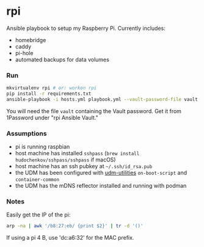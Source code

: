 # rpi

Ansible playbook to setup my Raspberry Pi. Currently includes:
  * homebridge
  * caddy
  * pi-hole
  * automated backups for data volumes

### Run

```sh
mkvirtualenv rpi # or: workon rpi
pip install -r requirements.txt
ansible-playbook -i hosts.yml playbook.yml --vault-password-file vault
```

You will need the file `vault` containing the Vault password. Get it from 1Password under "rpi Ansible Vault."

### Assumptions
* pi is running raspbian
* host machine has installed `sshpass` (`brew install hudochenkov/sshpass/sshpass` if macOS)
* host machine has an ssh pubkey at `~/.ssh/id_rsa.pub`
* the UDM has been configured with [udm-utilities](https://github.com/boostchicken/udm-utilities) `on-boot-script` and `container-common`
* the UDM has the mDNS reflector installed and running with podman

### Notes
Easily get the IP of the pi:

```sh
arp -na | awk '/b8:27:eb/ {print $2}' | tr -d '()'
```

If using a pi 4 B, use 'dc:a6:32' for the MAC prefix.
